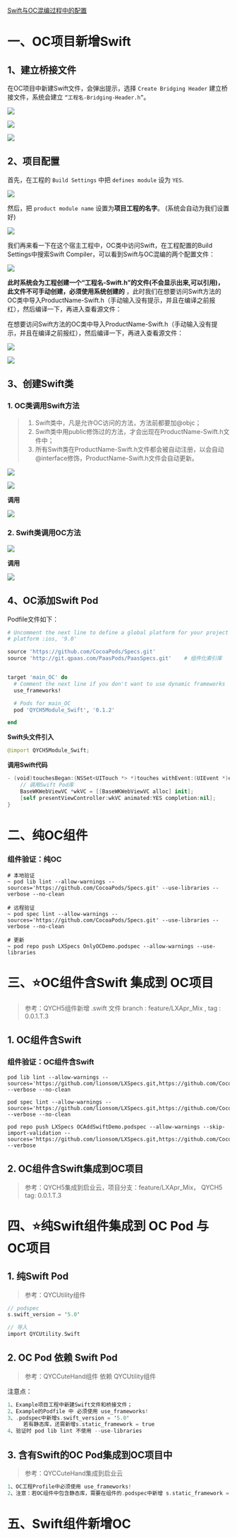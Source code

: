 [Swift与OC混编过程中的配置](https://juejin.im/post/5d5a399a6fb9a06af50fca2b)



# 一、OC项目新增Swift



## 1、建立桥接文件

在OC项目中新建Swift文件，会弹出提示，选择 `Create Bridging Header` 建立桥接文件，系统会建立 `“工程名-Bridging-Header.h”`。

![](media_OC&Swift/001.jpg)

![](media_OC&Swift/002.jpg)

![](media_OC&Swift/003.jpg)



## 2、项目配置

首先，在工程的 `Build Settings` 中把 `defines module` 设为 `YES`.

![](media_OC&Swift/004.jpg)



然后，把 `product module name` 设置为**项目工程的名字**。 (系统会自动为我们设置好)

![](media_OC&Swift/005.jpg)



我们再来看一下在这个宿主工程中，OC类中访问Swift，在工程配置的Build Settings中搜索Swift Compiler，可以看到Swift与OC混编的两个配置文件：

![](media_OC&Swift/008.jpg)



**此时系统会为工程创建一个“工程名-Swift.h”的文件(不会显示出来,可以引用)，此文件不可手动创建，必须使用系统创建的** ，此时我们在想要访问Swift方法的OC类中导入ProductName-Swift.h（手动输入没有提示，并且在编译之前报红），然后编译一下，再进入查看源文件：

在想要访问Swift方法的OC类中导入ProductName-Swift.h（手动输入没有提示，并且在编译之前报红），然后编译一下，再进入查看源文件：

![](media_OC&Swift/006.jpg)



![](media_OC&Swift/007.jpg)



## 3、创建Swift类



### 1. OC类调用Swift方法

> 1. Swift类中，凡是允许OC访问的方法，方法前都要加@objc；
> 2. Swift类中用public修饰过的方法，才会出现在ProductName-Swift.h文件中；
> 3. 所有Swift类在ProductName-Swift.h文件都会被自动注册，以会自动@interface修饰，ProductName-Swift.h文件会自动更新。

![](media_OC&Swift/009.jpg)

![](media_OC&Swift/010.jpg)



**调用**

![](media_OC&Swift/011.jpg)



### 2. Swift类调用OC方法

![](media_OC&Swift/012.jpg)



**调用**

![](media_OC&Swift/013.jpg)







## 4、OC添加Swift Pod

Podfile文件如下：

```ruby
# Uncomment the next line to define a global platform for your project
# platform :ios, '9.0'

source 'https://github.com/CocoaPods/Specs.git'
source 'http://git.qpaas.com/PaasPods/PaasSpecs.git'    # 组件化索引库


target 'main_OC' do
  # Comment the next line if you don't want to use dynamic frameworks
  use_frameworks!

  # Pods for main_OC
  pod 'QYCH5Module_Swift', '0.1.2'

end
```



**Swift头文件引入**

```swift
@import QYCH5Module_Swift;
```



**调用Swift代码**

```swift
- (void)touchesBegan:(NSSet<UITouch *> *)touches withEvent:(UIEvent *)event {
    // 调用Swift Pod库
    BaseWKWebViewVC *wkVC = [[BaseWKWebViewVC alloc] init];
    [self presentViewController:wkVC animated:YES completion:nil];
}
```





# 二、纯OC组件

### 组件验证：纯OC

```shell
# 本地验证
~ pod lib lint --allow-warnings --sources='https://github.com/CocoaPods/Specs.git' --use-libraries --verbose --no-clean

# 远程验证
~ pod spec lint --allow-warnings --sources='https://github.com/CocoaPods/Specs.git' --use-libraries --verbose --no-clean

# 更新
~ pod repo push LXSpecs OnlyOCDemo.podspec --allow-warnings --use-libraries
```





# 三、⭐OC组件含Swift 集成到 OC项目

> 参考：QYCH5组件新增 .swift 文件  branch : feature/LXApr_Mix , tag : 0.0.1.T.3



## 1. OC组件含Swift

### 组件验证：OC组件含Swift

```shell
pod lib lint --allow-warnings --sources='https://github.com/lionsom/LXSpecs.git,https://github.com/CocoaPods/Specs.git' --verbose --no-clean

pod spec lint --allow-warnings --sources='https://github.com/lionsom/LXSpecs.git,https://github.com/CocoaPods/Specs.git' --verbose --no-clean

pod repo push LXSpecs OCAddSwiftDemo.podspec --allow-warnings --skip-import-validation --sources='https://github.com/lionsom/LXSpecs.git,https://github.com/CocoaPods/Specs.git' --verbose 
```



## 2. OC组件含Swift集成到OC项目

> 参考：QYCH5集成到启业云，项目分支：feature/LXApr_Mix， QYCH5  tag: 0.0.1.T.3







# 四、⭐纯Swift组件集成到 OC Pod 与 OC项目



## 1. 纯Swift Pod

> 参考：QYCUtility组件

```objective-c
// podspec
s.swift_version = '5.0'

// 导入
import QYCUtility.Swift
```



## 2. OC Pod 依赖 Swift Pod

> 参考：QYCCuteHand组件 依赖 QYCUtility组件

注意点：

```objective-c
1、Example项目工程中新建Swift文件和桥接文件；
2、Example的Podfile 中 必须使用 use_frameworks!
3、.podspec中新增s.swift_version = '5.0'
	 若有静态库，还需新增s.static_framework = true
4、验证时 pod lib lint 不使用 --use-libraries
```



## 3. 含有Swift的OC Pod集成到OC项目中

> 参考：QYCCuteHand集成到启业云

```objective-c
1、OC工程Profile中必须使用 use_frameworks!
2、注意：若OC组件中包含静态库，需要在组件的.podspec中新增 s.static_framework = true

```















# 五、Swift组件新增OC































